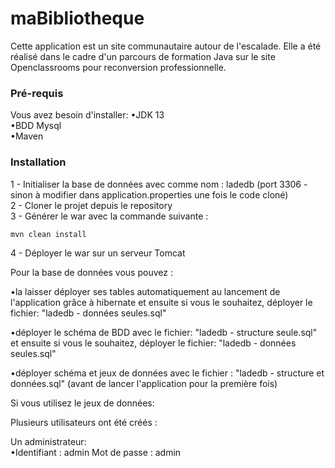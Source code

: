 # maBibliotheque

Cette application est un site communautaire autour de l'escalade. Elle a été réalisé dans le cadre d'un parcours de formation Java sur le site Openclassrooms pour reconversion professionnelle.

### Pré-requis

Vous avez besoin d'installer:
•JDK 13  
•BDD Mysql  
•Maven  

### Installation

1 - Initialiser la base de données avec comme nom : ladedb (port 3306 - sinon à modifier dans application.properties une fois le code cloné)  
2 - Cloner le projet depuis le repository  
3 - Générer le war avec la commande suivante :  
```
mvn clean install
```
4 - Déployer le war sur un serveur Tomcat

Pour la base de données vous pouvez :

•la laisser déployer ses tables automatiquement au lancement de l'application grâce à hibernate et ensuite si vous le souhaitez, déployer le fichier: "ladedb - données seules.sql"

•déployer le schéma de BDD avec le fichier: "ladedb - structure seule.sql" et ensuite si vous le souhaitez, déployer le fichier: "ladedb - données seules.sql"

•déployer schéma et jeux de données avec le fichier : "ladedb - structure et données.sql" (avant de lancer l'application pour la première fois)

Si vous utilisez le jeux de données:

Plusieurs utilisateurs ont été créés :

Un administrateur:   
•Identifiant : admin Mot de passe : admin
